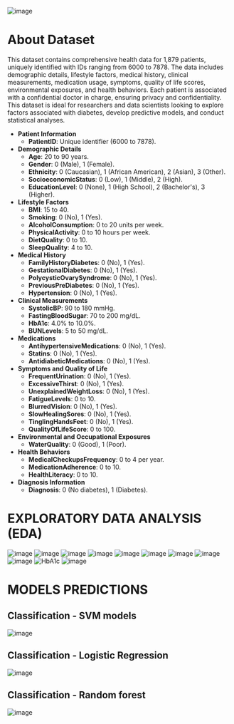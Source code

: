 

![image](https://github.com/vsynguyen/Diabetes-Analysis/assets/162006821/ea3b127d-9b02-4dcb-883d-913896f2e987)


# About Dataset
This dataset contains comprehensive health data for 1,879 patients, uniquely identified with IDs ranging from 6000 to 7878. The data includes demographic details, lifestyle factors, medical history, clinical measurements, medication usage, symptoms, quality of life scores, environmental exposures, and health behaviors. Each patient is associated with a confidential doctor in charge, ensuring privacy and confidentiality. This dataset is ideal for researchers and data scientists looking to explore factors associated with diabetes, develop predictive models, and conduct statistical analyses.

- **Patient Information**
    - **PatientID**: Unique identifier (6000 to 7878).
- **Demographic Details**
    - **Age**: 20 to 90 years.
    - **Gender**: 0 (Male), 1 (Female).
    - **Ethnicity**: 0 (Caucasian), 1 (African American), 2 (Asian), 3 (Other).
    - **SocioeconomicStatus**: 0 (Low), 1 (Middle), 2 (High).
    - **EducationLevel**: 0 (None), 1 (High School), 2 (Bachelor's), 3 (Higher).
- **Lifestyle Factors**
    - **BMI**: 15 to 40.
    - **Smoking**: 0 (No), 1 (Yes).
    - **AlcoholConsumption**: 0 to 20 units per week.
    - **PhysicalActivity**: 0 to 10 hours per week.
    - **DietQuality**: 0 to 10.
    - **SleepQuality**: 4 to 10.
- **Medical History**
    - **FamilyHistoryDiabetes**: 0 (No), 1 (Yes).
    - **GestationalDiabetes**: 0 (No), 1 (Yes).
    - **PolycysticOvarySyndrome**: 0 (No), 1 (Yes).
    - **PreviousPreDiabetes**: 0 (No), 1 (Yes).
    - **Hypertension**: 0 (No), 1 (Yes).
- **Clinical Measurements**
    - **SystolicBP**: 90 to 180 mmHg.
    - **FastingBloodSugar**: 70 to 200 mg/dL.
    - **HbA1c**: 4.0% to 10.0%.
    - **BUNLevels**: 5 to 50 mg/dL.
- **Medications**
    - **AntihypertensiveMedications**: 0 (No), 1 (Yes).
    - **Statins**: 0 (No), 1 (Yes).
    - **AntidiabeticMedications**: 0 (No), 1 (Yes).
- **Symptoms and Quality of Life**
    - **FrequentUrination**: 0 (No), 1 (Yes).
    - **ExcessiveThirst**: 0 (No), 1 (Yes).
    - **UnexplainedWeightLoss**: 0 (No), 1 (Yes).
    - **FatigueLevels**: 0 to 10.
    - **BlurredVision**: 0 (No), 1 (Yes).
    - **SlowHealingSores**: 0 (No), 1 (Yes).
    - **TinglingHandsFeet**: 0 (No), 1 (Yes).
    - **QualityOfLifeScore**: 0 to 100.
- **Environmental and Occupational Exposures**
    - **WaterQuality**: 0 (Good), 1 (Poor).
- **Health Behaviors**
    - **MedicalCheckupsFrequency**: 0 to 4 per year.
    - **MedicationAdherence**: 0 to 10.
    - **HealthLiteracy**: 0 to 10.
- **Diagnosis Information**
    - **Diagnosis**: 0 (No diabetes), 1 (Diabetes).
# EXPLORATORY DATA ANALYSIS (EDA)
![image](https://github.com/vsynguyen/Diabetes-Analysis/assets/162006821/d27832ab-fd76-405d-bb3a-4bae375756dc)
![image](https://github.com/vsynguyen/Diabetes-Analysis/assets/162006821/d27489d9-1ddf-4c56-b0dc-2008fce260ea)
![image](https://github.com/vsynguyen/Diabetes-Analysis/assets/162006821/f37f14dc-59d2-4f64-9602-0bcc4a132416)
![image](https://github.com/vsynguyen/Diabetes-Analysis/assets/162006821/2a948a26-b505-4c4c-b867-5cd8546195bc)
![image](https://github.com/vsynguyen/Diabetes-Analysis/assets/162006821/c93d784e-1c7a-42e0-9aca-66159c704edc)
![image](https://github.com/vsynguyen/Diabetes-Analysis/assets/162006821/4b781fb8-ebf8-4201-ad0e-b98e413921b2)
![image](https://github.com/vsynguyen/Diabetes-Analysis/assets/162006821/57fa355e-9163-4618-987a-0072548f8c84)
![image](https://github.com/vsynguyen/Diabetes-Analysis/assets/162006821/f3e2120b-7d94-423a-941f-f72f75c9d0fd)
![image](https://github.com/vsynguyen/Diabetes-Analysis/assets/162006821/00576c7f-de8f-4320-9f2c-6498fa617fe7)
![HbA1c](https://github.com/vsynguyen/Diabetes-Analysis/assets/162006821/5ae674e7-11fe-40c6-85d4-9438edd1d65a)
![image](https://github.com/vsynguyen/Diabetes-Analysis/assets/162006821/b329bef4-fdfa-4159-b954-0f73c77c0974)

# MODELS PREDICTIONS
## Classification - SVM models
![image](https://github.com/vsynguyen/Diabetes-Analysis/assets/162006821/585210b4-f41c-4479-b230-b184e3b528e5)
## Classification - Logistic Regression
![image](https://github.com/vsynguyen/Diabetes-Analysis/assets/162006821/e9838fb1-77e7-493f-99e0-647f6aedc403)
## Classification - Random forest
![image](https://github.com/vsynguyen/Diabetes-Analysis/assets/162006821/f76fc647-0aa2-4d02-9cad-229e07e99ebc)


